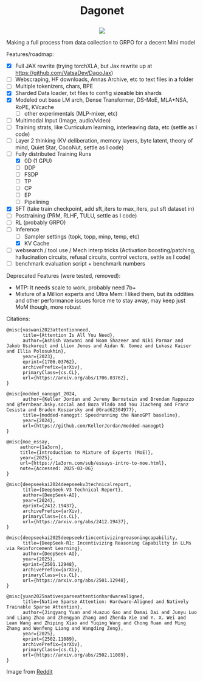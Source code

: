 # <p align=center>Dagonet</p>

<p align="center">
<img align="center" src="https://github.com/user-attachments/assets/573129ff-909c-4749-af5d-520e351990cb">
</p>

Making a full process from data collection to GRPO for a decent Mini model

Features/roadmap:

 - [x] Full JAX rewrite (trying torchXLA, but Jax rewrite up at https://github.com/VatsaDev/DagoJax)
 - [ ] Webscraping, HF downloads, Annas Archive, etc to text files in a folder
 - [ ] Multiple tokenizers, chars, BPE
 - [x] Sharded Data loader, txt files to config sizeable bin shards
 - [x] Modeled out base LM arch, Dense Transformer, DS-MoE, MLA+NSA, RoPE, KVcache
   - [ ] other experimentals (MLP-mixer, etc)
 - [ ] Multimodal Input (Image, audio/video)
 - [ ] Training strats, like Curriculum learning, interleaving data, etc (settle as I code)
 - [ ] Layer 2 thinking (KV deliberation, memory layers, byte latent, theory of mind, Quiet Star, CocoNut, settle as I code)
 - [ ] Fully distributed Training Runs
   - [x] 0D (1 GPU)
   - [ ] DDP
   - [ ] FSDP
   - [ ] TP
   - [ ] CP
   - [ ] EP
   - [ ] Pipelining
 - [x] SFT (take train checkpoint, add sft_iters to max_iters, put sft dataset in)
 - [ ] Posttraining (PRM, RLHF, TULU, settle as I code)
 - [ ] RL (probably GRPO)
 - [ ] Inference
   - [ ] Sampler settings (topk, topp, minp, temp, etc)
   - [x] KV Cache
 - [ ] websearch / tool use / Mech interp tricks (Activation boosting/patching, hallucination circuits, refusal circuits, control vectors, settle as I code)
 - [ ] benchmark evaluation script + benchmark numbers

Deprecated Features (were tested, removed):

 - MTP: It needs scale to work, probably need 7b+
 - Mixture of a Million experts and Ultra Mem: I liked them, but its oddities and other performance issues force me to stay away, may keep just MoM though, more robust

Citations:

```
@misc{vaswani2023attentionneed,
      title={Attention Is All You Need}, 
      author={Ashish Vaswani and Noam Shazeer and Niki Parmar and Jakob Uszkoreit and Llion Jones and Aidan N. Gomez and Lukasz Kaiser and Illia Polosukhin},
      year={2023},
      eprint={1706.03762},
      archivePrefix={arXiv},
      primaryClass={cs.CL},
      url={https://arxiv.org/abs/1706.03762}, 
}

@misc{modded_nanogpt_2024,
      author={Keller Jordan and Jeremy Bernstein and Brendan Rappazzo and @fernbear.bsky.social and Boza Vlado and You Jiacheng and Franz Cesista and Braden Koszarsky and @Grad62304977},
      title={modded-nanogpt: Speedrunning the NanoGPT baseline},
      year={2024},
      url={https://github.com/KellerJordan/modded-nanogpt}
}

@misc{moe_essay,
     author={1a3orn},
     title={Introduction to Mixture of Experts (MoE)},
     year={2025},
     url={https://1a3orn.com/sub/essays-intro-to-moe.html},
     note={Accessed: 2025-03-06}
}

@misc{deepseekai2024deepseekv3technicalreport,
      title={DeepSeek-V3 Technical Report}, 
      author={DeepSeek-AI},
      year={2024},
      eprint={2412.19437},
      archivePrefix={arXiv},
      primaryClass={cs.CL},
      url={https://arxiv.org/abs/2412.19437}, 
}

@misc{deepseekai2025deepseekr1incentivizingreasoningcapability,
      title={DeepSeek-R1: Incentivizing Reasoning Capability in LLMs via Reinforcement Learning}, 
      author={DeepSeek-AI},
      year={2025},
      eprint={2501.12948},
      archivePrefix={arXiv},
      primaryClass={cs.CL},
      url={https://arxiv.org/abs/2501.12948}, 
}

@misc{yuan2025nativesparseattentionhardwarealigned,
      title={Native Sparse Attention: Hardware-Aligned and Natively Trainable Sparse Attention}, 
      author={Jingyang Yuan and Huazuo Gao and Damai Dai and Junyu Luo and Liang Zhao and Zhengyan Zhang and Zhenda Xie and Y. X. Wei and Lean Wang and Zhiping Xiao and Yuqing Wang and Chong Ruan and Ming Zhang and Wenfeng Liang and Wangding Zeng},
      year={2025},
      eprint={2502.11089},
      archivePrefix={arXiv},
      primaryClass={cs.CL},
      url={https://arxiv.org/abs/2502.11089}, 
}
```

Image from [Reddit](https://www.reddit.com/r/balatro/comments/1cuv4sa/what_if_there_were_more_than_5_legendary_jokers/)

